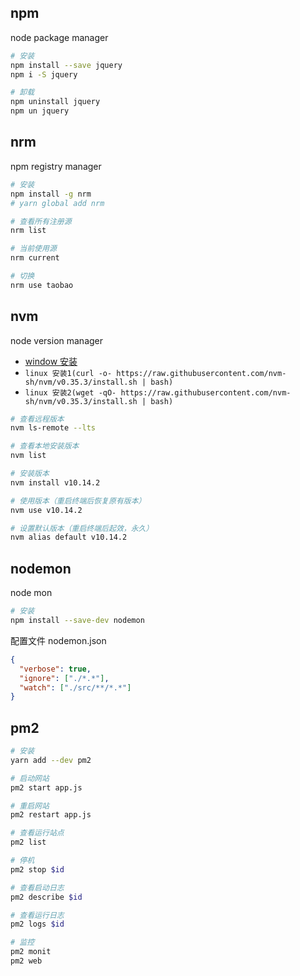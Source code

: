 ## npm

node package manager

``` bash
# 安装
npm install --save jquery
npm i -S jquery

# 卸载
npm uninstall jquery
npm un jquery
```

## nrm

npm registry manager

``` bash
# 安装
npm install -g nrm
# yarn global add nrm

# 查看所有注册源
nrm list

# 当前使用源
nrm current

# 切换
nrm use taobao
```

## nvm

node version manager

* [window 安装](https://github.com/coreybutler/nvm-windows/releases)
* `linux 安装1(curl -o- https://raw.githubusercontent.com/nvm-sh/nvm/v0.35.3/install.sh | bash)`
* `linux 安装2(wget -qO- https://raw.githubusercontent.com/nvm-sh/nvm/v0.35.3/install.sh | bash)`

``` bash
# 查看远程版本
nvm ls-remote --lts

# 查看本地安装版本
nvm list

# 安装版本
nvm install v10.14.2

# 使用版本（重启终端后恢复原有版本）
nvm use v10.14.2

# 设置默认版本（重启终端后起效，永久）
nvm alias default v10.14.2
```

## nodemon

node mon

``` bash
# 安装
npm install --save-dev nodemon
```

配置文件 nodemon.json
``` json
{
  "verbose": true,
  "ignore": ["./*.*"],
  "watch": ["./src/**/*.*"]
}
```

## pm2

``` bash
# 安装
yarn add --dev pm2

# 启动网站
pm2 start app.js

# 重启网站
pm2 restart app.js

# 查看运行站点
pm2 list

# 停机
pm2 stop $id

# 查看启动日志
pm2 describe $id

# 查看运行日志
pm2 logs $id

# 监控
pm2 monit
pm2 web
```